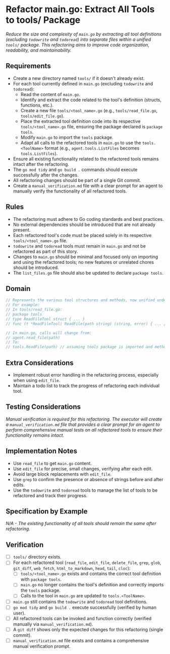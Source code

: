 # Refactor main.go: Extract All Tools to tools/ Package

*Reduce the size and complexity of `main.go` by extracting all tool definitions (excluding `todowrite` and `todoread`) into separate files within a unified `tools/` package. This refactoring aims to improve code organization, readability, and maintainability.*

## Requirements

- Create a new directory named `tools/` if it doesn't already exist.
- For each tool currently defined in `main.go` (excluding `todowrite` and `todoread`):
    - Read the content of `main.go`.
    - Identify and extract the code related to the tool's definition (structs, functions, etc.).
    - Create a new file `tools/<tool_name>.go` (e.g., `tools/read_file.go`, `tools/edit_file.go`).
    - Place the extracted tool definition code into its respective `tools/<tool_name>.go` file, ensuring the package declared is `package tools`.
    - Modify `main.go` to import the `tools` package.
    - Adapt all calls to the refactored tools in `main.go` to use the `tools.<ToolName>` format (e.g., `agent.tools.ListFiles` becomes `tools.ListFiles`).
- Ensure all existing functionality related to the refactored tools remains intact after the refactoring.
- The `go mod tidy` and `go build .` commands should execute successfully after the changes.
- All refactoring changes should be part of a single Git commit.
- Create a `manual_verification.md` file with a clear prompt for an agent to manually verify the functionality of all refactored tools.

## Rules

- The refactoring must adhere to Go coding standards and best practices.
- No external dependencies should be introduced that are not already present.
- Each refactored tool's code must be placed solely in its respective `tools/<tool_name>.go` file.
- `todowrite` and `todoread` tools must remain in `main.go` and not be refactored as part of this story.
- Changes to `main.go` should be minimal and focused only on importing and using the refactored tools; no new features or unrelated chores should be introduced.
- The `list_files.go` file should also be updated to declare `package tools`.

## Domain

```go
// Represents the various tool structures and methods, now unified under a 'tools' package.
// For example:
// In tools/read_file.go:
// package tools
// type ReadFileTool struct { ... }
// func (t *ReadFileTool) ReadFile(path string) (string, error) { ... }

// In main.go, calls will change from:
// agent.read_file(path)
// To:
// tools.ReadFile(path) // assuming tools package is imported and methods are direct functions or accessed via a tools struct
```

## Extra Considerations


- Implement robust error handling in the refactoring process, especially when using `edit_file`.
- Maintain a todo list to track the progress of refactoring each individual tool.

## Testing Considerations

*Manual verification is required for this refactoring. The executor will create a `manual_verification.md` file that provides a clear prompt for an agent to perform comprehensive manual tests on all refactored tools to ensure their functionality remains intact.*

## Implementation Notes

- Use `read_file` to get `main.go` content.
- Use `edit_file` for precise, small changes, verifying after each edit.
- Avoid large block replacements with `edit_file`.
- Use `grep` to confirm the presence or absence of strings before and after edits.
- Use the `todowrite` and `todoread` tools to manage the list of tools to be refactored and track their progress.

## Specification by Example

*N/A - The existing functionality of all tools should remain the same after refactoring.*

## Verification

- [ ] `tools/` directory exists.
- [ ] For each refactored tool (`read_file`, `edit_file`, `delete_file`, `grep`, `glob`, `git_diff`, `web_fetch`, `html_to_markdown`, `head`, `tail`, `cloc`):
    - [ ] `tools/<tool_name>.go` exists and contains the correct tool definition with `package tools`.
    - [ ] `main.go` no longer contains the tool's definition and correctly imports the `tools` package.
    - [ ] Calls to the tool in `main.go` are updated to `tools.<ToolName>`.
- [ ] `main.go` still contains the `todowrite` and `todoread` tool definitions.
- [ ] `go mod tidy` and `go build .` execute successfully (verified by human user).
- [ ] All refactored tools can be invoked and function correctly (verified manually via `manual_verification.md`).
- [ ] A `git diff` shows only the expected changes for this refactoring (single commit).
- [ ] `manual_verification.md` file exists and contains a comprehensive manual verification prompt.